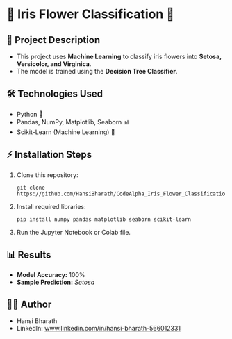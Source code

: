 # 🌸 Iris Flower Classification 🌸

## 📌 Project Description
- This project uses **Machine Learning** to classify iris flowers into **Setosa, Versicolor, and Virginica**.  
- The model is trained using the **Decision Tree Classifier**.  

## 🛠 Technologies Used
- Python 🐍  
- Pandas, NumPy, Matplotlib, Seaborn 📊  
- Scikit-Learn (Machine Learning) 🤖  

## ⚡ Installation Steps
1. Clone this repository:  
   ```
   git clone https://github.com/HansiBharath/CodeAlpha_Iris_Flower_Classification.git
   ```
2. Install required libraries:  
   ```
   pip install numpy pandas matplotlib seaborn scikit-learn
   ```
3. Run the Jupyter Notebook or Colab file.  

## 📊 Results
- **Model Accuracy:** 100%  
- **Sample Prediction:** *Setosa*  

## 👩‍💻 Author
- Hansi Bharath
- LinkedIn: www.linkedin.com/in/hansi-bharath-566012331
